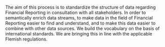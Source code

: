 The aim of this process is to standardize the structure of data regarding Financial Reporting in consultation with all stakeholders. In order to semantically enrich data streams, to make data in the field of Financial Reporting easier to find and understand, and to make this data easier to combine with other data sources. We build the vocabulary on the basis of international standards. We are bringing this in line with the applicable Flemish regulations.